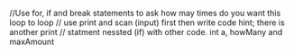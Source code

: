 //Use for, if and break statements to ask how may times do you want this loop to loop
// use print and scan (input) first then write code hint; there is another print 
// statment nessted (if) with other code. int a, howMany and maxAmount 
